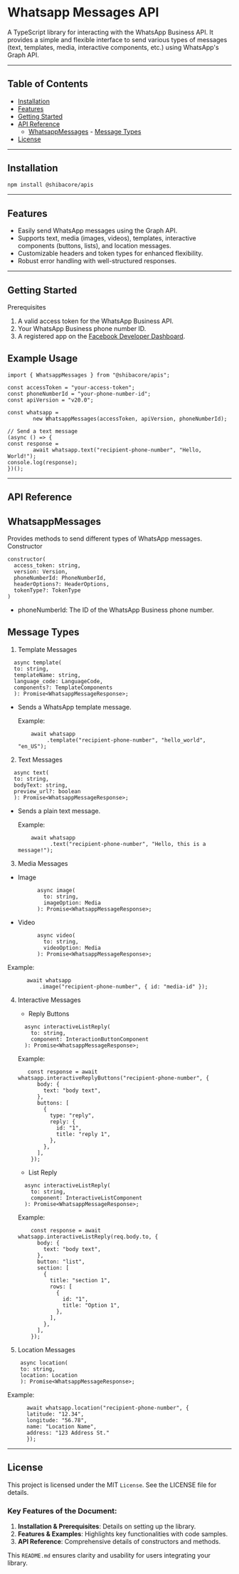 # Whatsapp Messages API

A TypeScript library for interacting with the WhatsApp Business API. It provides a simple and flexible interface to send various types of messages (text, templates, media, interactive components, etc.) using WhatsApp's Graph API.

---

## Table of Contents

- [Installation](#installation)
- [Features](#features)
- [Getting Started](#getting-started)
- [API Reference](#api-reference)
  - [WhatsappMessages](#whatsappmessages) - [Message Types](#message-types)
  <!--- [Error Handling](#error-handling) --->
- [License](#license)

---

## Installation

```bash
npm install @shibacore/apis
```

---

## Features

- Easily send WhatsApp messages using the Graph API.
- Supports text, media (images, videos), templates, interactive components (buttons, lists), and location messages.
- Customizable headers and token types for enhanced flexibility.
- Robust error handling with well-structured responses.

---

## Getting Started

Prerequisites

1.  A valid access token for the WhatsApp Business API.
2.  Your WhatsApp Business phone number ID.
3.  A registered app on the <a href="https://developers.facebook.com/" target="_blank">Facebook Developer Dashboard</a>.

## Example Usage

```
import { WhatsappMessages } from "@shibacore/apis";

const accessToken = "your-access-token";
const phoneNumberId = "your-phone-number-id";
const apiVersion = "v20.0";

const whatsapp =
        new WhatsappMessages(accessToken, apiVersion, phoneNumberId);

// Send a text message
(async () => {
const response =
        await whatsapp.text("recipient-phone-number", "Hello, World!");
console.log(response);
})();
```

---

## API Reference

## WhatsappMessages

Provides methods to send different types of WhatsApp messages.
Constructor

```
constructor(
  access_token: string,
  version: Version,
  phoneNumberId: PhoneNumberId,
  headerOptions?: HeaderOptions,
  tokenType?: TokenType
)

```

- phoneNumberId: The ID of the WhatsApp Business phone number.

## Message Types

1. Template Messages

```
  async template(
  to: string,
  templateName: string,
  language_code: LanguageCode,
  components?: TemplateComponents
  ): Promise<WhatsappMessageResponse>;
```

- Sends a WhatsApp template message.

  Example:

  ```
      await whatsapp
           .template("recipient-phone-number", "hello_world", "en_US");
  ```

2. Text Messages

```
  async text(
  to: string,
  bodyText: string,
  preview_url?: boolean
  ): Promise<WhatsappMessageResponse>;
```

- Sends a plain text message.

  Example:

  ```
      await whatsapp
            .text("recipient-phone-number", "Hello, this is a message!");
  ```

3.  Media Messages

- Image

  ```
        async image(
          to: string,
          imageOption: Media
        ): Promise<WhatsappMessageResponse>;
  ```

- Video

  ```
        async video(
          to: string,
          videoOption: Media
        ): Promise<WhatsappMessageResponse>;
  ```

Example:

```
      await whatsapp
          .image("recipient-phone-number", { id: "media-id" });
```

4. Interactive Messages

   - Reply Buttons

   ```
     async interactiveListReply(
       to: string,
       component: InteractionButtonComponent
     ): Promise<WhatsappMessageResponse>;
   ```

   Example:

   ```
      const response = await whatsapp.interactiveReplyButtons("recipient-phone-number", {
         body: {
           text: "body text",
         },
         buttons: [
           {
             type: "reply",
             reply: {
               id: "1",
               title: "reply 1",
             },
           },
         ],
       });
   ```

   - List Reply

   ```
     async interactiveListReply(
       to: string,
       component: InteractiveListComponent
     ): Promise<WhatsappMessageResponse>;
   ```

   Example:

   ```
       const response = await whatsapp.interactiveListReply(req.body.to, {
         body: {
           text: "body text",
         },
         button: "list",
         section: [
           {
             title: "section 1",
             rows: [
               {
                 id: "1",
                 title: "Option 1",
               },
             ],
           },
         ],
       });
   ```

5. Location Messages

```
    async location(
    to: string,
    location: Location
    ): Promise<WhatsappMessageResponse>;
```

Example:

```
      await whatsapp.location("recipient-phone-number", {
      latitude: "12.34",
      longitude: "56.78",
      name: "Location Name",
      address: "123 Address St."
      });
```

---

## License

This project is licensed under the MIT `License`. See the LICENSE file for details.

### Key Features of the Document:

1. **Installation & Prerequisites**: Details on setting up the library.
2. **Features & Examples**: Highlights key functionalities with code samples.
3. **API Reference**: Comprehensive details of constructors and methods.
<!--
4. **Error Handling**: Explanation of how errors are handled.
5. **Contributing & License**: Guidelines for contributing to the project.
   --->
   This `README.md` ensures clarity and usability for users integrating your library.
